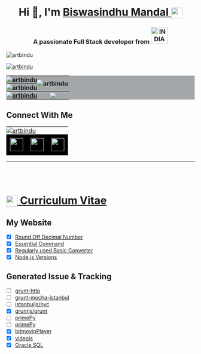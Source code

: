 <h1 align="center">Hi 👋, I'm 
	<a href="https://artbindu-app.github.io/whoami/index.html" target="_blank">
        Biswasindhu Mandal 
	    <img align="center" padding="1px" src="https://artbindu-app.github.io/whoami/favicon.ico" height="30px">
	</a>
</h1>
<h3 align="center">A passionate Full Stack developer from 
    <a href="https://knowindia.india.gov.in/profile/" target="_blank">
        <img src="https://blogger.googleusercontent.com/img/b/R29vZ2xl/AVvXsEiX6TH3MXo-zzVneKFhf0bTdzzLuz_fWp6Ls4F6Z43WP1o7KnFuk3y2oYc3PcKZ9D5ybFksoxL84ZMfiOycWdOJ9DiwTlayyHqriSHba3oand3sqRsqtItMAdcwfrctHVn_p_xyqUbDx9s/s1600/India_flag_with_emblem.gif" width="45" alt="INDIA">
    </a>
</h3>

<p align="left">
    <img src="https://komarev.com/ghpvc/?username=artbindu&label=Profile%20views&color=0e75b6&style=flat" alt="artbindu"/>
</p>

<p align="left"> 
    <a href="https://github.com/ryo-ma/github-profile-trophy">
        <img src="https://github-profile-trophy.vercel.app/?username=artbindu&theme=onedark&margin-w=1&column=9" alt="artbindu"/>
    </a>
</p>

<table style="border-collapse: collapse;background-color:rgb(164, 167, 169);">
    <!-- <caption><h2>Git Status</h2></caption> -->
    <tr>
		<th style="padding:0;margin:0;">
		    <img align="center" src="https://github-readme-stats.vercel.app/api?username=artbindu&show_icons=true&theme=dark#gh-dark-mode-only&locale=en" alt="artbindu"/>
		</th>
        <th rowspan="2" style="padding:0;margin:0;">
		    <img align="left" src="https://github-readme-stats.vercel.app/api/top-langs?username=artbindu&show_icons=true&locale=en&langs_count=10&theme=dark#gh-dark-mode-only" alt="artbindu"/>
		</th>
	</tr>
    <tr>
        <th style="padding:0;margin:0;">
		    <img align="center" src="https://streak-stats.demolab.com/?user=artbindu&theme=dark&hide_border=true&short_numbers=true" alt="artbindu"/>
		</th>
    </tr>
   <tr>
		<th style="padding:0;margin:0;">
			<a href="https://www.hackerrank.com/artbindu">
		        <img align="center" src="https://hackerrank-badges.vercel.app/artbindu" alt="artbindu"/>
			</a>
		</th>
	   <th style="padding:0;margin:0;">
			<a href="https://stackoverflow.com/users/10850045/art-bindu?tab=profile">
		        <img align="center" src="https://so-stats-kurt-liao.vercel.app/api?user=10850045"/>
			</a>
		</th>
    </tr>
</table>

## Connect With Me

<table>
	<tr>
		<td colspan="3" style="padding:0;margin:0;">
            <a href="https://in.linkedin.com/in/artbindu?trk=public-profile-badge-profile-badge-view-profile-cta">
                <img align="center" src="https://i.stack.imgur.com/D5Hwq.png" alt="artbindu"/>
            </a>
        </td>
	</tr>
	<tr>
        <td align="center" style="padding:0;margin:0;">
	        <a href="https://www.hackerearth.com/@artbindu">
                <img align="center" width="35px" style="background-color:black;padding:10px;" src="https://cdn.simpleicons.org/hackerearth/lblue"/>
            </a>
        </td>
        <td align="center" style="padding:0;margin:0;"> <!-- https://leetcode-badge-showcase.vercel.app/api?username=artbindu -->
	        <a href="https://leetcode.com/artbindu/">
                <img align="center" width="35px" style="background-color:black;padding:10px;" src="https://cdn.simpleicons.org/leetcode"/>
            </a>
        </td>
        <td align="center" style="padding:0;margin:0;">
	        <a href="https://bitbucket.org/artbindu/">
                <img align="center" width="35px" style="background-color:black;padding:10px;" src="https://cdn.simpleicons.org/bitbucket/lblue"/>
            </a>
        </td>
	</tr>
</table>
<hr/>

<br/><br/></hr>

# <a href="https://artbindu-app.github.io/whoami/index.html"><img align="center" padding="1px" src="https://avatars.githubusercontent.com/u/44528087?s=400&u=9e51f1d96969229ae1a25f0d1680b06e5ad69e94&v=4" height="30px">&nbsp;Curriculum Vitae</a>

</hr>

## My Website

- [x] <a href="https://artbindu-app.github.io/roundoff_number/index.html" target="_blank">Round Off Decimal Number</a>
- [x] <a href="https://artbindu-app.github.io/essential_command/index.html" target="_blank">Essential Command</a>
- [x] <a href="https://artbindu-app.github.io/roundoff_number/converter.html" target="_blank">Regularly used Basic Converter</a>
- [x] <a href="https://artbindu-app.github.io/roundoff_number/node-version.html" target="_blank">Node.js Versions</a>

## Generated Issue & Tracking

- [ ] <a href="https://github.com/johngeorgewright/grunt-http/issues/59" target="_blank">grunt-http</a>
- [ ] <a href="https://github.com/pocesar/grunt-mocha-istanbul/issues/75" target="_blank">grunt-mocha-istanbul</a>
- [ ] <a href="https://github.com/istanbuljs/nyc/issues/1491" target="_blank">istanbuljs/nyc</a>
- [x] <a href="https://github.com/gruntjs/grunt/issues/1752" target="_blank">gruntjs/grunt</a>
- [ ] <a href="https://github.com/janaindrajit/primePy/issues/7" target="_blank">primePy</a>
- [ ] <a href="https://github.com/janaindrajit/primePy/issues/8" target="_blank">primePy</a>
- [x] <a href="https://developer.bitmovin.com/playback/docs/release-notes-web#81200" target="_blank">bitmovinPlayer</a>
- [x] <a href="https://github.com/videojs/video.js/issues/8306" target="_blank">videojs</a>
- [x] <a href="https://github.com/oracle/node-oracledb/issues/1681" target="_blank">Oracle SQL</a>
